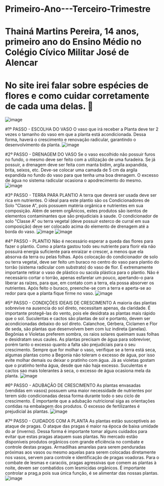 # Primeiro-Ano---Terceiro-Trimestre
# Thainá Martins Pereira, 14 anos, primeiro ano do Ensino Médio no Colégio Cívico Militar José de Alencar
# No site irei falar sobre espécies de flores e como cuidar corretamente de cada uma delas. 💐
![image](https://github.com/vhsth4i/Primeiro-Ano---Terceiro-Trimestre/assets/142015239/9568be1d-50f3-4874-95c3-12a97e72aed8)

#1º PASSO - ESCOLHA DO VASO
O vaso que irá receber a Planta deve ter 2 vezes o tamanho do vaso em que a planta está acondicionada. Dessa forma, haverá o crescimento e renovação radicular, garantindo o desenvolvimento da planta.
![image](https://github.com/vhsth4i/Primeiro-Ano---Terceiro-Trimestre/assets/142015239/62a27ff8-03f3-4c8d-a0f8-4156ff9cee7e)

#2º PASSO - DRENAGEM DO VASO
Se o vaso escolhido não possuir furos no fundo, o mesmo deve ser feito com a utilização de uma furadeira. Se já possuir, a drenagem deve ser feita com manta bidim, argila axpandida, brita, seixos, etc. Deve-se colocar uma camada de 5 cm da argila expandida no fundo do vaso para que tenha uma boa drenagem. O excesso de água no sistema radicular ocasiona o apodrecimento do mesmo.
![image](https://github.com/vhsth4i/Primeiro-Ano---Terceiro-Trimestre/assets/142015239/b8dabe59-c9b6-45cc-95ed-b362ff83fadb)

#3º PASSO - TERRA PARA PLANTIO
A terra que deverá ser usada deve ser rica em nutrientes. O ideal para este plantio são os Condicionadores de Solo "Classe A", pois possuem matéria orgânica e nutrientes em sua composição. Além de serem orgÂnicos, estes produtos são isentos de elementos contaminantes que são prejudiciais à saude. O condicionador de solo "Classe A" ou terra vegetal (deve possuir esterco de curral em sua composição) deve ser colocado acima do elemento de drenagem até a borda do vaso.
![image](https://github.com/vhsth4i/Primeiro-Ano---Terceiro-Trimestre/assets/142015239/46cc3c89-b630-492b-9d97-b4f339e3fb5d)
![image](https://github.com/vhsth4i/Primeiro-Ano---Terceiro-Trimestre/assets/142015239/2cde002d-34fa-4747-a481-5aeb97ad7b60)

#4º PASSO - PLANTIO
Não é necessário esperar a queda das flores para fazer o plantio. Como a planta gastou todo seu nutriente para florir ela não possuirá energia suficiente para enraizar e crescer, a menos que ela absorva da terra ou pelas folhas. Após colocação do condicionador de solo ou terra vegetal, deve ser feito um buraco no centro do vaso para plantio do torrão (sistema radicular com substrato) do vaso de flor. É extremamente importante retirar o vaso de plástico ou sacola plástica para o plantio. Não é necessário cortar o torrão, apenas esfarelar um pouco, apertando-o para liberar as raízes, para que, em contato com a terra, ela possa absorver os nutrientes. Após feito o buraco, preenche-se com a terra e aperta-se ao redor para que a planta fique firme no vaso.
![image](https://github.com/vhsth4i/Primeiro-Ano---Terceiro-Trimestre/assets/142015239/4dce06ba-5a0c-4e1a-b235-68d6ff446300)

#5º PASSO - CONDIÇÕES IDEAIS DE CRESCIMENTO
A maioria das plantas sobrevive na ausencia do sol direto, necessitam apenas, da claridade. É importante protegê-las do vento, pois ele desidrata as plantas mais rápido que o sol. Suculentas e cactos são plantas de sol e portanto, devem ser acondicionadas debaixo do sol direto. Calanchoe, Gérbera, Ciclamen e Flor de seda, são plantas que desenvolvem bem com luz indireta (janelas). Begônias e Violetas preferem sombra, os raios solares queimam suas folhas e desidratam seus caules. As plantas precisam de água para sobreviver, porém tanto o excesso quanto a falta são prejudiciais para o seu crescimento. Sempre que for molhar o vaso, verifique se a terra está seca, algumas plantas como a Begonia não toleram o excesso de água, por isso evite molhar demais ou deixar o pratinho com água. Já as violetas gostam que o pratinho tenha água, desde que não haja excesso. Suculentas e cactos sao mais tolerantes à seca, o excesso de água ocasiona mela da planta.
![image](https://github.com/vhsth4i/Primeiro-Ano---Terceiro-Trimestre/assets/142015239/d962b36b-377e-41b8-8b13-5ee24d458447)

#6º PASSO - ADUBAÇÃO DE CRESCIMENTO
As plantas envasadas (vendidas em vasos) possuem uma maior necessidade de nutrientes por terem sido condicionadas dessa forma durante todo o seu ciclo de crescimento. É importante que a adubação nutricional siga as orientações contidas na embalagem dos produtos. O excesso de fertilizantes é prejudicial às plantas.
![image](https://github.com/vhsth4i/Primeiro-Ano---Terceiro-Trimestre/assets/142015239/9c930746-ab6b-4aba-8523-0136cbf9850a)

#7º PASSO - CUIDADOS COM A PLANTA
As plantas estão susceptíveis ao ataque de pragas. O ataque das pragas é maior na época de baixa umidade do ar (inverno). Dessa forma é importante tomar alguns cuidados para evitar que estas pragas ataquem suas plantas. No mercado estão disponíveis produtos orgânicos com grande eficiência no combate e controle destas pragas. Armadilhas amarelas para serem penduradas próximas aos vasos ou mesmo aquelas para serem colocadas diretamente nos vasos, servem para controle e identificação de pragas voadoras. Para o combate de lesmas e caracóis, pragas agressivas que comem as plantas à noite, devem ser combatidos com lesmicidas orgânicos. É importante controlar a prag,a pois sua única função, é se alimentar das nossas plantas.
![image](https://github.com/vhsth4i/Primeiro-Ano---Terceiro-Trimestre/assets/142015239/708d8f12-da0c-4333-8c75-50a656ec7393)
